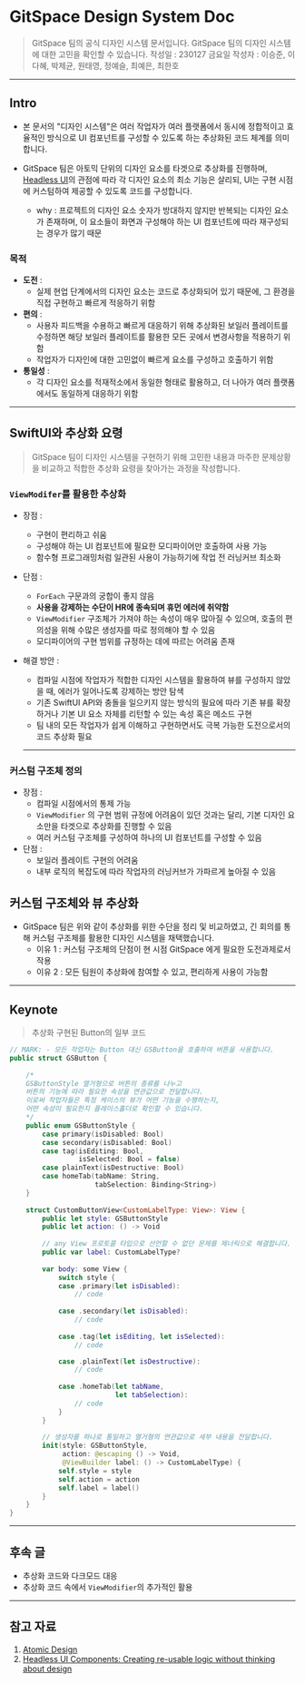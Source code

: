 # GitSpace Design System Doc
> GitSpace 팀의 공식 디자인 시스템 문서입니다. GitSpace 팀의 디자인 시스템에 대한 고민을 확인할 수 있습니다.
> 작성일 : 230127 금요일
> 작성자 : 이승준, 이다혜, 박제균, 원태영, 정예슬, 최예은, 최한호

---
## Intro
- 본 문서의 "디자인 시스템"은 여러 작업자가 여러 플랫폼에서 동시에 정합적이고 효율적인 방식으로 UI 컴포넌트를 구성할 수 있도록 하는 추상화된 코드 체계를 의미합니다.

- GitSpace 팀은 아토믹 단위의 디자인 요소를 타겟으로 추상화를 진행하며, [Headless UI](https://medium.com/cstech/headless-ui-components-creating-re-usable-logic-without-thinking-about-design-69ac9fad6400)의 관점에 따라 각 디자인 요소의 최소 기능은 살리되, UI는 구현 시점에 커스텀하여 제공할 수 있도록 코드를 구성합니다.
    - why : 프로젝트의 디자인 요소 숫자가 방대하지 않지만 반복되는 디자인 요소가 존재하며, 이 요소들이 화면과 구성해야 하는 UI 컴포넌트에 따라 재구성되는 경우가 많기 때문

### 목적
- **도전** :
    - 실제 현업 단계에서의 디자인 요소는 코드로 추상화되어 있기 때문에, 그 환경을 직접 구현하고 빠르게 적응하기 위함
- **편의** : 
    - 사용자 피드백을 수용하고 빠르게 대응하기 위해 추상화된 보일러 플레이트를 수정하면 해당 보일러 플레이트를 활용한 모든 곳에서 변경사항을 적용하기 위함
    - 작업자가 디자인에 대한 고민없이 빠르게 요소를 구성하고 호출하기 위함
- **통일성** :
    - 각 디자인 요소를 적재적소에서 동일한 형태로 활용하고, 더 나아가 여러 플랫폼에서도 동일하게 대응하기 위함

---
## SwiftUI와 추상화 요령
> GitSpace 팀이 디자인 시스템을 구현하기 위해 고민한 내용과 마주한 문제상황을 비교하고 적합한 추상화 요령을 찾아가는 과정을 작성합니다.

### `ViewModifer`를 활용한 추상화
- 장점 :
    - 구현이 편리하고 쉬움
    - 구성해야 하는 UI 컴포넌트에 필요한 모디파이어만 호출하여 사용 가능
    - 함수형 프로그래밍처럼 일관된 사용이 가능하기에 작업 전 러닝커브 최소화
- 단점 : 
    - `ForEach` 구문과의 궁합이 좋지 않음
    - **사용을 강제하는 수단이 HR에 종속되며 휴먼 에러에 취약함**
    - `ViewModifier` 구조체가 가져야 하는 속성이 매우 많아질 수 있으며, 호출의 편의성을 위해 수많은 생성자를 따로 정의해야 할 수 있음
    - 모디파이어의 구현 범위를 규정하는 데에 따르는 어려움 존재

- 해결 방안 :
    - 컴파일 시점에 작업자가 적합한 디자인 시스템을 활용하여 뷰를 구성하지 않았을 때, 에러가 일어나도록 강제하는 방안 탐색
    - 기존 SwiftUI API와 충돌을 일으키지 않는 방식의 필요에 따라 기존 뷰를 확장하거나 기본 UI 요소 자체를 리턴할 수 있는 속성 혹은 메소드 구현
    - 팀 내의 모든 작업자가 쉽게 이해하고 구현하면서도 극복 가능한 도전으로서의 코드 추상화 필요
    ---
### 커스텀 구조체 정의
- 장점 :
    - 컴파일 시점에서의 통제 가능
    - `ViewModifier` 의 구현 범위 규정에 어려움이 있던 것과는 달리, 기본 디자인 요소만을 타겟으로 추상화를 진행할 수 있음
    - 여러 커스텀 구조체를 구성하여 하나의 UI 컴포넌트를 구성할 수 있음
- 단점 :
    - 보일러 플레이트 구현의 어려움
    - 내부 로직의 복잡도에 따라 작업자의 러닝커브가 가파르게 높아질 수 있음


## 커스텀 구조체와 뷰 추상화
- GitSpace 팀은 위와 같이 추상화를 위한 수단을 정리 및 비교하였고, 긴 회의를 통해 커스텀 구조체를 활용한 디자인 시스템을 채택했습니다.
    - 이유 1 : 커스텀 구조체의 단점이 현 시점 GitSpace 에게 필요한 도전과제로서 작용
    - 이유 2 : 모든 팀원이 추상화에 참여할 수 있고, 편리하게 사용이 가능함

---
## Keynote
> 추상화 구현된 Button의 일부 코드
```swift
// MARK: - 모든 작업자는 Button 대신 GSButton을 호출하여 버튼을 사용합니다.
public struct GSButton {
    
    /*
    GSButtonStyle 열거형으로 버튼의 종류를 나누고
    버튼의 기능에 따라 필요한 속성을 연관값으로 전달합니다.
    이로써 작업자들은 특정 케이스의 뷰가 어떤 기능을 수행하는지,
    어떤 속성이 필요한지 플레이스홀더로 확인할 수 있습니다.
    */
    public enum GSButtonStyle {
        case primary(isDisabled: Bool)
        case secondary(isDisabled: Bool)
        case tag(isEditing: Bool,
                 isSelected: Bool = false)
        case plainText(isDestructive: Bool)
        case homeTab(tabName: String,
                     tabSelection: Binding<String>)
    }
    
    struct CustomButtonView<CustomLabelType: View>: View {
        public let style: GSButtonStyle
        public let action: () -> Void
        
        // any View 프로토콜 타입으로 선언할 수 없던 문제를 제너릭으로 해결합니다.
        public var label: CustomLabelType?
    
        var body: some View {
            switch style {
            case .primary(let isDisabled):
                // code
            
            case .secondary(let isDisabled):
                // code
                
            case .tag(let isEditing, let isSelected):
                // code

            case .plainText(let isDestructive):
                // code
        
            case .homeTab(let tabName,
                          let tabSelection):
                // code
            }
        }
        
        // 생성자를 하나로 통일하고 열거형의 연관값으로 세부 내용을 전달합니다.
        init(style: GSButtonStyle,
             action: @escaping () -> Void,
             @ViewBuilder label: () -> CustomLabelType) {
            self.style = style
            self.action = action
            self.label = label()
        }
    }
}
```
---
## 후속 글
- 추상화 코드와 다크모드 대응
- 추상화 코드 속에서 `ViewModifier`의 추가적인 활용

---
## 참고 자료
1. [Atomic Design](https://bradfrost.com/blog/post/atomic-web-design/)
2. [Headless UI Components: Creating re-usable logic without thinking about design](https://medium.com/cstech/headless-ui-components-creating-re-usable-logic-without-thinking-about-design-69ac9fad6400)